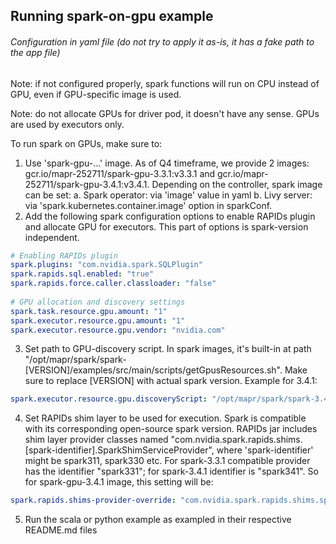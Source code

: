 ## Running spark-on-gpu example
###### Configuration in yaml file (do not try to apply it as-is, it has a fake path to the app file)
Note: if not configured properly, spark functions will run on CPU instead of GPU, even if GPU-specific image is used.

Note: do not allocate GPUs for driver pod, it doesn't have any sense. GPUs are used by executors only.

To run spark on GPUs, make sure to:

1. Use 'spark-gpu-...' image. As of Q4 timeframe, we provide 2 images: gcr.io/mapr-252711/spark-gpu-3.3.1:v3.3.1 and gcr.io/mapr-252711/spark-gpu-3.4.1:v3.4.1. Depending on the controller, spark image can be set:
   a. Spark operator: via 'image' value in yaml
   b. Livy server: via 'spark.kubernetes.container.image' option in sparkConf.
2. Add the following spark configuration options to enable RAPIDs plugin and allocate GPU for executors. This part of options is spark-version independent.
```yaml
# Enabling RAPIDs plugin
spark.plugins: "com.nvidia.spark.SQLPlugin"
spark.rapids.sql.enabled: "true"
spark.rapids.force.caller.classloader: "false"
 
# GPU allocation and discovery settings
spark.task.resource.gpu.amount: "1"
spark.executor.resource.gpu.amount: "1"
spark.executor.resource.gpu.vendor: "nvidia.com"
```
3. Set path to GPU-discovery script. In spark images, it's built-in at path "/opt/mapr/spark/spark-[VERSION]/examples/src/main/scripts/getGpusResources.sh". Make sure to replace [VERSION] with actual spark version. Example for 3.4.1:
```yaml
spark.executor.resource.gpu.discoveryScript: "/opt/mapr/spark/spark-3.4.1/examples/src/main/scripts/getGpusResources.sh"
```
4. Set RAPIDs shim layer to be used for execution. Spark is compatible with its corresponding open-source spark version. RAPIDs jar includes shim layer provider classes named "com.nvidia.spark.rapids.shims.[spark-identifier].SparkShimServiceProvider", where 'spark-identifier' might be spark311, spark330 etc. For spark-3.3.1 compatible provider has the identifier "spark331"; for spark-3.4.1 identifier is "spark341". So for spark-gpu-3.4.1 image, this setting will be:
```yaml
spark.rapids.shims-provider-override: "com.nvidia.spark.rapids.shims.spark341.SparkShimServiceProvider"
```
5. Run the scala or python example as exampled in their respective README.md files